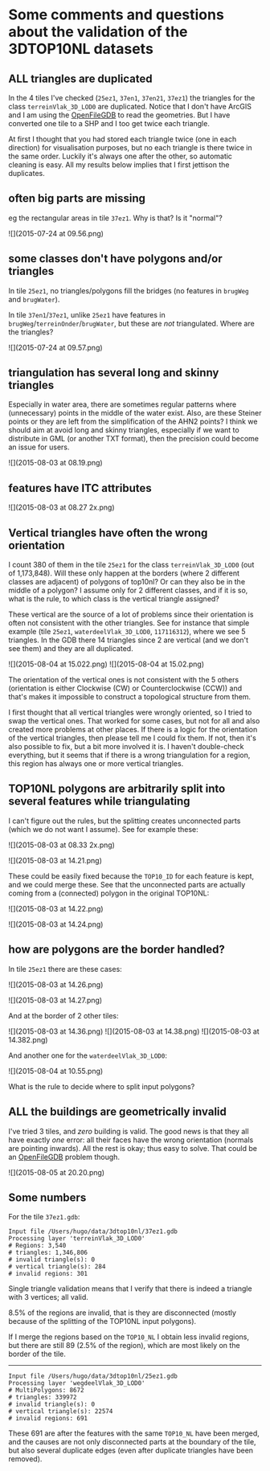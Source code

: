 
# Some comments and questions about the validation of the 3DTOP10NL datasets


## ALL triangles are duplicated

In the 4 tiles I've checked (`25ez1`, `37en1`, `37en21`, `37ez1`) the triangles for the class `terreinVlak_3D_LOD0` are duplicated.
Notice that I don't have ArcGIS and I am using the [OpenFileGDB](http://www.gdal.org/drv_openfilegdb.html) to read the geometries.
But I have converted one tile to a SHP and I too get twice each triangle.

At first I thought that you had stored each triangle twice (one in each direction) for visualisation purposes, but no each triangle is there twice in the same order.
Luckily it's always one after the other, so automatic cleaning is easy. 
All my results below implies that I first jettison the duplicates.


## often big parts are missing 

eg the rectangular areas in tile `37ez1`. Why is that? Is it "normal"?

![](2015-07-24 at 09.56.png)


## some classes don't have polygons and/or triangles

In tile `25ez1`, no triangles/polygons fill the bridges (no features in `brugWeg` and
`brugWater`).

In tile `37en1`/`37ez1`, unlike `25ez1` have features in `brugWeg`/`terreinOnder`/`brugWater`, but
these are *not* triangulated.
Where are the triangles?

![](2015-07-24 at 09.57.png)


## triangulation has several long and skinny triangles

Especially in water area, there are sometimes regular patterns where (unnecessary) points in the middle of the water exist.
Also, are these Steiner points or they are left from the simplification of the AHN2 points?
I think we should aim at avoid long and skinny triangles, especially if we want to distribute in GML (or another TXT format), then the precision could become an issue for users.

![](2015-08-03 at 08.19.png)


## features have ITC attributes

![](2015-08-03 at 08.27 2x.png)


## Vertical triangles have often the wrong orientation

I count 380 of them in the tile `25ez1` for the class `terreinVlak_3D_LOD0` (out of 1,173,848). 
Will these only happen at the borders (where 2 different classes are adjacent) of polygons of top10nl?
Or can they also be in the middle of a polygon? 
I assume only for 2 different classes, and if it is so, what is the rule, to which class is the vertical triangle assigned?

These vertical are the source of a lot of problems since their orientation is often not consistent with the other triangles.
See for instance that simple example (tile `25ez1`, `waterdeelVlak_3D_LOD0`, `117116312`), where we see 5 triangles.
In the GDB there 14 triangles since 2 are vertical (and we don't see them) and they are all duplicated.

![](2015-08-04 at 15.022.png)
![](2015-08-04 at 15.02.png)

The orientation of the vertical ones is not consistent with the 5 others (orientation is either Clockwise (CW) or Counterclockwise (CCW)) and that's makes it impossible to construct a topological structure from them.

I first thought that all vertical triangles were wrongly oriented, so I tried to swap the vertical ones.
That worked for some cases, but not for all and also created more problems at other places.
If there is a logic for the orientation of the vertical triangles, then please tell me I could fix them.
If not, then it's also possible to fix, but a bit more involved it is.
I haven't double-check everything, but it seems that if there is a wrong triangulation for a region, this region has always one or more vertical triangles.

## TOP10NL polygons are arbitrarily split into several features while triangulating

I can't figure out the rules, but the splitting creates unconnected parts (which we do not want I assume).
See for example these:

![](2015-08-03 at 08.33 2x.png)

![](2015-08-03 at 14.21.png)

These could be easily fixed because the `TOP10_ID` for each feature is kept, and we could merge these.
See that the unconnected parts are actually coming from a (connected) polygon in the original TOP10NL:

![](2015-08-03 at 14.22.png)

![](2015-08-03 at 14.24.png)


## how are polygons are the border handled?

In tile `25ez1` there are these cases:

![](2015-08-03 at 14.26.png)

![](2015-08-03 at 14.27.png)

And at the border of 2 other tiles:

![](2015-08-03 at 14.36.png)
![](2015-08-03 at 14.38.png)
![](2015-08-03 at 14.382.png)

And another one for the `waterdeelVlak_3D_LOD0`:

![](2015-08-04 at 10.55.png)


What is the rule to decide where to split input polygons?


## ALL the buildings are geometrically invalid

I've tried 3 tiles, and *zero* building is valid.
The good news is that they all have exactly *one* error: all their faces have the wrong orientation (normals are pointing inwards).
All the rest is okay; thus easy to solve.
That could be an [OpenFileGDB](http://www.gdal.org/drv_openfilegdb.html) problem though.

![](2015-08-05 at 20.20.png)


## Some numbers

For the tile `37ez1.gdb`:

```
Input file /Users/hugo/data/3dtop10nl/37ez1.gdb
Processing layer 'terreinVlak_3D_LOD0'
# Regions: 3,540
# triangles: 1,346,806
# invalid triangle(s): 0
# vertical triangle(s): 284
# invalid regions: 301
```

Single triangle validation means that I verify that there is indeed a triangle with 3 vertices; all valid.

8.5% of the regions are invalid, that is they are disconnected (mostly because of the splitting of the TOP10NL input polygons).

If I merge the regions based on the `TOP10_NL` I obtain less invalid regions, but there are still 89 (2.5% of the region), which are most likely on the border of the tile.

- - - 

```
Input file /Users/hugo/data/3dtop10nl/25ez1.gdb
Processing layer 'wegdeelVlak_3D_LOD0'
# MultiPolygons: 8672
# triangles: 339972
# invalid triangle(s): 0
# vertical triangle(s): 22574
# invalid regions: 691
```

These 691 are after the features with the same `TOP10_NL` have been merged, and the causes are not only disconnected parts at the boundary of the tile, but also several duplicate edges (even after duplicate triangles have been removed).

<!-- [35, 50, 54, 55, 62, 76, 82, 83, 99, 105, 139, 209, 249, 259, 265, 269, 276, 287, 307, 310, 315, 329, 330, 335, 338, 349, 352, 355, 361, 362, 369, 379, 397, 402, 410, 425, 452, 470, 501, 504, 512, 515, 526, 530, 548, 565, 581, 588, 667, 674, 687, 691, 694, 711, 720, 774, 806, 813, 840, 841, 853, 882, 888, 911, 915, 916, 934, 942, 961, 964, 965, 1006, 1022, 1027, 1045, 1055, 1057, 1060, 1080, 1081, 1082, 1089, 1092, 1100, 1104, 1116, 1122, 1127, 1144, 1155, 1156, 1160, 1165, 1180, 1189, 1201, 1213, 1228, 1239, 1240, 1241, 1245, 1250, 1263, 1268, 1273, 1297, 1304, 1317, 1322, 1338, 1341, 1365, 1373, 1382, 1397, 1433, 1441, 1449, 1450, 1456, 1462, 1470, 1482, 1483, 1495, 1500, 1504, 1506, 1507, 1520, 1525, 1539, 1565, 1568, 1569, 1577, 1579, 1582, 1586, 1599, 1608, 1615, 1637, 1641, 1642, 1645, 1659, 1673, 1681, 1685, 1701, 1716, 1717, 1719, 1731, 1733, 1751, 1752, 1756, 1760, 1766, 1772, 1775, 1807, 1851, 1873, 1893, 1906, 1912, 1916, 1917, 1920, 1923, 1950, 1952, 1961, 1967, 1969, 1972, 1996, 1997, 2003, 2011, 2022, 2042, 2059, 2063, 2080, 2100, 2105, 2110, 2141, 2144, 2148, 2246, 2287, 2296, 2309, 2315, 2321, 2360, 2365, 2374, 2406, 2410, 2412, 2420, 2425, 2439, 2447, 2456, 2465, 2470, 2478, 2483, 2503, 2519, 2521, 2587, 2599, 2622, 2659, 2662, 2675, 2677, 2678, 2681, 2683, 2734, 2753, 2771, 2773, 2784, 2791, 2805, 2809, 2837, 2843, 2844, 2847, 2850, 2851, 2855, 2859, 2901, 2909, 2915, 2919, 2946, 2954, 2963, 2970, 2982, 2990, 2993, 2995, 3000, 3004, 3023, 3044, 3051, 3055, 3058, 3081, 3089, 3103, 3117, 3120, 3121, 3128, 3132, 3170, 3214, 3216, 3226, 3235, 3246, 3277, 3281, 3286, 3297, 3313, 3317, 3329, 3343, 3361, 3363, 3364, 3372, 3380, 3388, 3398, 3407, 3421, 3425, 3442, 3463, 3484, 3489, 3492] -->

<!-- [u'107529433', u'107833143', u'107849607', u'107837358', u'125232154', u'124798131', u'107762062', u'107829933', u'107829934', u'107849129', u'125232284', u'107847385', u'107826367', u'107762532', u'107828950', u'107837119', u'107841935', u'107836401', u'107827888', u'107538120', u'107849359', u'107664917', u'107841411', u'107835621', u'107846821', u'107835057', u'107843259', u'107829824', u'107829357', u'107848095', u'125369233', u'125232185', u'125232290', u'107849707', u'107836422', u'107849642', u'107828927', u'107513062', u'107829373', u'107845705', u'107502678', u'107849715', u'107841453', u'107847115', u'125232208', u'107841987', u'107844345', u'125231993', u'125232016', u'107834412', u'107842379', u'125232331', u'107540002', u'107836904', u'107835163', u'125382268', u'125232134', u'107835343', u'107841951', u'107843310', u'107839313', u'107664921', u'107832577', u'107827905', u'107842942', u'107839498', u'107835322', u'107829447', u'107828918', u'107845270', u'107845277', u'124280359', u'107838861', u'107836672', u'125231976', u'125232470', u'125232127', u'125369320', u'107557679', u'107832545', u'107840993', u'107845317', u'107849792', u'107847352', u'107835126', u'107842699', u'107850219', u'107834822', u'107838965'] -->






